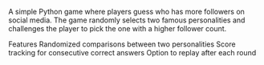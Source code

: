 A simple Python game where players guess who has more followers on social media. The game randomly selects two famous personalities and challenges the player to pick the one with a higher follower count.

Features
Randomized comparisons between two personalities
Score tracking for consecutive correct answers
Option to replay after each round
